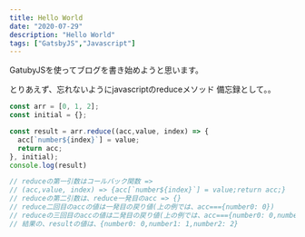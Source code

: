 ```yaml
---
title: Hello World
date: "2020-07-29"
description: "Hello World"
tags: ["GatsbyJS","Javascript"]
---
```


GatubyJSを使ってブログを書き始めようと思います。



とりあえず、忘れないようにjavascriptのreduceメソッド
備忘録として。。


```js
const arr = [0, 1, 2]; 
const initial = {};

const result = arr.reduce((acc,value, index) => {
  acc[`number${index}`] = value;
  return acc;
}, initial);
console.log(result)

// reduceの第一引数はコールバック関数 =>
// (acc,value, index) => {acc[`number${index}`] = value;return acc;}
// reduceの第二引数は、reduce一発目のacc => {}
// reduce二回目のaccの値は一発目の戻り値(上の例では、acc==={number0: 0})
// reduceの三回目のaccの値は二発目の戻り値(上の例では、acc==={number0: 0,number1: 1})
// 結果の、resultの値は、{number0: 0,number1: 1,number2: 2}
```


